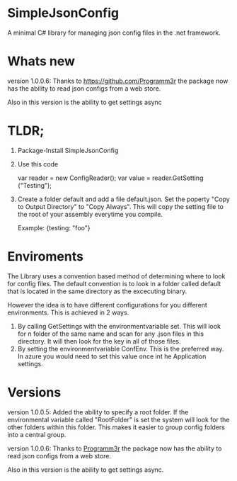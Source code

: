 # SimpleJsonConfig
A minimal C# library for managing json config files in the .net framework.

# Whats new 
version 1.0.0.6: Thanks to https://github.com/Programm3r the package now has the ability to read json configs from a web store. 

Also in this version is the ability to get settings async

# TLDR;

1. Package-Install SimpleJsonConfig
2. Use this code

    var reader = new ConfigReader();
    var value = reader.GetSetting<string>
    ("Testing");

3. Create a folder default and add a file default.json. Set the poperty "Copy to Output Directory" to "Copy Always". This will copy the setting file to the root of your assembly everytime you compile. 
 
    Example:
    {testing: "foo"}

# Enviroments
The Library uses a convention based method of determining where to look for config files. The default convention is to look in a folder called default that is located in the same directory as the excecuting binary. 

However the idea is to have different configurations for you different environments. This is achieved in 2 ways. 

1. By calling GetSettings with the environmentvariable set. This will look for n folder of the same name and scan for any .json files in this directory. It will then look for the key in all of those files. 
2. By setting the environmentvariable ConfEnv. This is the preferred way. In azure you would need to set this value once int he Application settings. 


# Versions
version 1.0.0.5: Added the ability to specify a root folder. If the environmental variable called "RootFolder" is set the system will look for the other folders within this folder. This makes it easier to group config folders into a central group.

version 1.0.0.6: Thanks to [Programm3r](https://github.com/Programm3r) the package now has the ability to read json configs from a web store. 

Also in this version is the ability to get settings async.
 